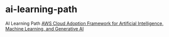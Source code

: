 # ai-learning-path
AI Learning Path
[AWS Cloud Adoption Framework for Artificial Intelligence, Machine Learning, and Generative AI](https://docs.aws.amazon.com/whitepapers/latest/aws-caf-for-ai)
